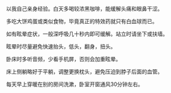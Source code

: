 以我自己亲身经验。白天多喝较浓黑咖啡，能缓解头痛和眼鼻干涩。

多吃大饼鸡蛋或类似食物，毕竟真正的特效药就只有白血球而已。

如有眩晕症状，一般深呼吸几十秒内即可缓解。站立时请坐下或扶墙。

眩晕时尽量避免快速抬头，低头，翻身，扭头。

卧床时多听音频，少看手机屏，否则会加重眩晕。

床上侧躺略好于平躺，调整更换枕头，避免压迫到脖子后面的血管。

每天早上穿暖在别的房间洗漱，卧室开窗通风30分钟左右。
